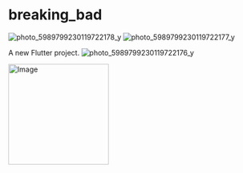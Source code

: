 # breaking_bad
![photo_5989799230119722178_y](https://user-images.githubusercontent.com/87586865/181712183-145c9477-e950-470d-8a21-5a7d09b25c67.jpeg)
![photo_5989799230119722177_y](https://user-images.githubusercontent.com/87586865/181712194-60e46917-e8bc-4330-ab10-1a23e58cd84f.jpeg)

A new Flutter project.
![photo_5989799230119722176_y](https://user-images.githubusercontent.com/87586865/181712259-276d5a43-4878-428f-a691-490ecd6464b3.jpeg)




<img src="https://user-images.githubusercontent.com/87586865/181712021-b6f0de96-1fbc-4930-a329-03c88de0cd9e.jpeg" alt="Image" width="200"/>
